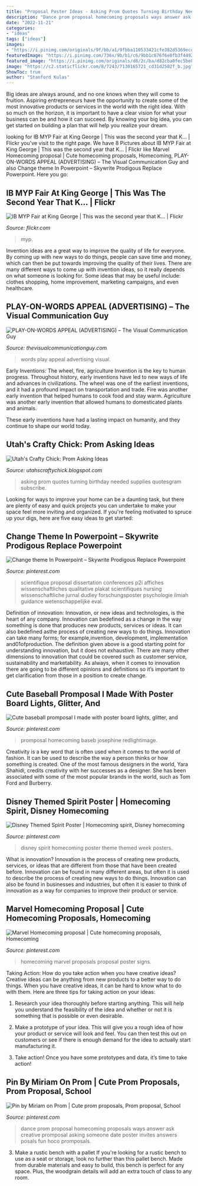 ```yaml
---
title: "Proposal Poster Ideas - Asking Prom Quotes Turning Birthday Needed Supplies Quotesgram Subscribe"
description: "Dance prom proposal homecoming proposals ways answer ask creative promposal asking someone date poster invites answers posals fun hoco promposals"
date: "2022-11-21"
categories:
- "ideas"
tags: ["ideas"]
images:
- "https://i.pinimg.com/originals/9f/bb/a1/9fbba110533421cfe382d5369ecd76fd.jpg"
featuredImage: "https://i.pinimg.com/736x/9b/b1/c6/9bb1c676f6e0fb3f4492e6d49a1997bf.jpg"
featured_image: "https://i.pinimg.com/originals/d8/2c/ba/d82cba0fec5be80be51a804d779be4e8.jpg"
image: "https://c2.staticflickr.com/8/7243/7130165721_cd31d2502f_b.jpg"
ShowToc: true
author: "Stanford Kulas"
---
```



Big ideas are always around, and no one knows when they will come to fruition. Aspiring entrepreneurs have the opportunity to create some of the most innovative products or services in the world with the right idea. With so much on the horizon, it is important to have a clear vision for what your business can be and how it can succeed. By knowing your big idea, you can get started on building a plan that will help you realize your dream.

	

		
looking for IB MYP Fair at King George | This was the second year that K… | Flickr you've visit to the right page. We have 8 Pictures about IB MYP Fair at King George | This was the second year that K… | Flickr like Marvel Homecoming proposal | Cute homecoming proposals, Homecoming, PLAY-ON-WORDS APPEAL (ADVERTISING) – The Visual Communication Guy and also Change theme In Powerpoint – Skywrite Prodigous Replace Powerpoint. Here you go:
		
    
## IB MYP Fair At King George | This Was The Second Year That K… | Flickr

<img loading=lazy src="https://c2.staticflickr.com/8/7243/7130165721_cd31d2502f_b.jpg" onerror="this.onerror=null;this.src='https://tse2.mm.bing.net/th?id=OIP.zad_5bkR-TlrWqtbNaTdjgHaE8&amp;pid=15.1';" alt="IB MYP Fair at King George | This was the second year that K… | Flickr">

_Source: flickr.com_

>myp. 

	

Invention ideas are a great way to improve the quality of life for everyone. By coming up with new ways to do things, people can save time and money, which can then be put towards improving the quality of their lives. There are many different ways to come up with invention ideas, so it really depends on what someone is looking for. Some ideas that may be useful include: clothes shopping, home improvement, marketing campaigns, and even healthcare.

    
## PLAY-ON-WORDS APPEAL (ADVERTISING) – The Visual Communication Guy

<img loading=lazy src="https://thevisualcommunicationguy.com/wp-content/uploads/2017/10/Play-On-Words-Appeal-3.jpg" onerror="this.onerror=null;this.src='https://tse3.mm.bing.net/th?id=OIP.AGKYSibBE1ESqjkVm6dB1gHaKe&amp;pid=15.1';" alt="PLAY-ON-WORDS APPEAL (ADVERTISING) – The Visual Communication Guy">

_Source: thevisualcommunicationguy.com_

>words play appeal advertising visual. 

	

Early Inventions: The wheel, fire, agriculture
Invention is the key to human progress. Throughout history, early inventions have led to new ways of life and advances in civilizations.
The wheel was one of the earliest inventions, and it had a profound impact on transportation and trade. Fire was another early invention that helped humans to cook food and stay warm. Agriculture was another early invention that allowed humans to domesticated plants and animals.

These early inventions have had a lasting impact on humanity, and they continue to shape our world today.

    
## Utah&#039;s Crafty Chick: Prom Asking Ideas

<img loading=lazy src="http://3.bp.blogspot.com/-yYoqhD6eZ_A/TZ4apv3KxGI/AAAAAAAAAMM/tXHwj-8DTGA/s1600/IMG_4690.JPG" onerror="this.onerror=null;this.src='https://tse1.mm.bing.net/th?id=OIP.hhvdWSw-czkyHQ9rjBCWmgHaJ6&amp;pid=15.1';" alt="Utah&#039;s Crafty Chick: Prom Asking Ideas">

_Source: utahscraftychick.blogspot.com_

>asking prom quotes turning birthday needed supplies quotesgram subscribe. 

	

Looking for ways to improve your home can be a daunting task, but there are plenty of easy and quick projects you can undertake to make your space feel more inviting and organized. If you're feeling motivated to spruce up your digs, here are five easy ideas to get started: 

    
## Change Theme In Powerpoint – Skywrite Prodigous Replace Powerpoint

<img loading=lazy src="https://i.pinimg.com/736x/9b/b1/c6/9bb1c676f6e0fb3f4492e6d49a1997bf.jpg" onerror="this.onerror=null;this.src='https://tse4.mm.bing.net/th?id=OIP.5CPDfPh5WEtokg2cbaZfrwHaHa&amp;pid=15.1';" alt="Change theme In Powerpoint – Skywrite Prodigous Replace Powerpoint">

_Source: pinterest.com_

>scientifique proposal dissertation conferences p2i affiches wissenschaftliches qualitative plakat scientifiques nursing wissenschaftliche jurnal dudley forschungsposter psychologie ilmiah guidance wetenschappelijke eval. 

	

Definition of innovation:
Innovation, or new ideas and technologies, is the heart of any company. Innovation can bedefined as a change in the way something is done that produces new products, services or ideas. It can also bedefined asthe process of creating new ways to do things. Innovation can take many forms; for example,invention, development, implementation and01ofproduction.
The definition given above is a good starting point for understanding innovation, but it does not exhaustive. There are many other dimensions to innovation that could be covered such as customer service, sustainability and marketability. As always, when it comes to innovation there are going to be different opinions and definitions so it’s important to get clarification from those in a position to create change.

    
## Cute Baseball Promposal I Made With Poster Board Lights, Glitter, And

<img loading=lazy src="https://i.pinimg.com/originals/d8/2c/ba/d82cba0fec5be80be51a804d779be4e8.jpg" onerror="this.onerror=null;this.src='https://tse4.mm.bing.net/th?id=OIP.W0mHGKSdYKExVpZX_FJuAgHaJ4&amp;pid=15.1';" alt="Cute baseball promposal I made with poster board lights, glitter, and">

_Source: pinterest.com_

>promposal homecoming baseb josephine redlightimage. 

	

Creativity is a key word that is often used when it comes to the world of fashion. It can be used to describe the way a person thinks or how something is created. One of the most famous designers in the world, Yara Shahidi, credits creativity with her successes as a designer. She has been associated with some of the most popular brands in the world, such as Tom Ford and Burberry.

    
## Disney Themed Spirit Poster | Homecoming Spirit, Disney Homecoming

<img loading=lazy src="https://i.pinimg.com/736x/72/bd/66/72bd66f3fa6442fdee84c962acb92d5e.jpg" onerror="this.onerror=null;this.src='https://tse3.mm.bing.net/th?id=OIP.8lAfx8Hpip8MKjku5PbwvwHaJ3&amp;pid=15.1';" alt="Disney Themed Spirit Poster | Homecoming spirit, Disney homecoming">

_Source: pinterest.com_

>disney spirit homecoming poster theme themed week posters. 

	

What is innovation?
Innovation is the process of creating new products, services, or ideas that are different from those that have been created before. Innovation can be found in many different areas, but often it is used to describe the process of creating new ways to do things. Innovation can also be found in businesses and industries, but often it is easier to think of innovation as a way for companies to improve their product or service.

    
## Marvel Homecoming Proposal | Cute Homecoming Proposals, Homecoming

<img loading=lazy src="https://i.pinimg.com/originals/9f/bb/a1/9fbba110533421cfe382d5369ecd76fd.jpg" onerror="this.onerror=null;this.src='https://tse3.mm.bing.net/th?id=OIP.YikZkKPULDlEXhCM7UYFugHaJ4&amp;pid=15.1';" alt="Marvel Homecoming proposal | Cute homecoming proposals, Homecoming">

_Source: pinterest.com_

>homecoming marvel proposals proposal poster signs. 

	

Taking Action: How do you take action when you have creative ideas?
Creative ideas can be anything from new products to a better way to do things. When you have creative ideas, it can be hard to know what to do with them. Here are three tips for taking action on your ideas:
1. Research your idea thoroughly before starting anything. This will help you understand the feasibility of the idea and whether or not it is something that is possible or even desirable.

2. Make a prototype of your idea. This will give you a rough idea of how your product or service will look and feel. You can then test this out on customers or see if there is enough demand for the idea to actually start manufacturing it.

3. Take action! Once you have some prototypes and data, it’s time to take action!

    
## Pin By Miriam On Prom | Cute Prom Proposals, Prom Proposal, School

<img loading=lazy src="https://i.pinimg.com/736x/00/56/99/005699c314ddf5ce05c20678f4ec8bb5--dance-proposal-proposal-ideas.jpg" onerror="this.onerror=null;this.src='https://tse2.mm.bing.net/th?id=OIP.FR9IBwWljAMyHMVBNH_69wHaJ6&amp;pid=15.1';" alt="Pin by Miriam on Prom | Cute prom proposals, Prom proposal, School">

_Source: pinterest.com_

>dance prom proposal homecoming proposals ways answer ask creative promposal asking someone date poster invites answers posals fun hoco promposals. 

	

3. Make a rustic bench with a pallet
If you're looking for a rustic bench to use as a seat or storage, look no further than this pallet bench. Made from durable materials and easy to build, this bench is perfect for any space. Plus, the woodgrain details will add an extra touch of class to any room.

